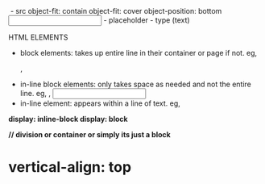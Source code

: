 <img>
- src
object-fit: contain
object-fit: cover
object-position: bottom

<input>
- placeholder
- type (text)

HTML ELEMENTS
- block elements: takes up entire line in their container or page if not. eg, <p>, <div>
- in-line block elements: only takes space as needed and not the entire line. eg, <img>, <input>
- in-line element: appears within a line of text. eg, <strong> 

display: inline-block
display: block

<div> // division or container or simply its just a block

# vertical-align: top